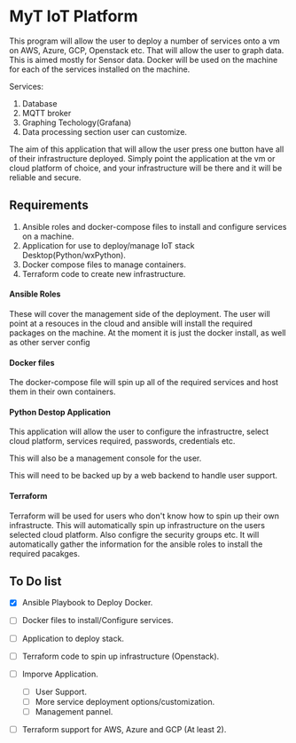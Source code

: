 # MyT IoT Platform

This program will allow the user to deploy a number of services onto a vm on AWS, Azure, GCP, Openstack etc. That will allow the user to graph data. This is aimed mostly for Sensor data. Docker will be used on the machine for each of the services installed on the machine.  

Services:
1. Database
2. MQTT broker
3. Graphing Techology(Grafana)
4. Data processing section user can customize.


The aim of this application that will allow the user press one button have all of their infrastructure deployed. Simply point the application at the vm or cloud platform of choice, and your infrastructure will be there and it will be reliable and secure.

## Requirements

1. Ansible roles and docker-compose files to install and configure services on a machine.
2. Application for use to deploy/manage IoT stack Desktop(Python/wxPython).
3. Docker compose files to manage containers.
4. Terraform code to create new infrastructure.

#### Ansible Roles
These will cover the management side of the deployment. The user will point at a resouces in the cloud and ansible will install the required packages on the machine. At the moment it is just the docker install, as well as other server config 

#### Docker files
The docker-compose file will spin up all of the required services and host them in their own containers. 

#### Python Destop Application
This application will allow the user to configure the infrastructre, select cloud platform, services required, passwords, credentials etc. 

This will also be a management console for the user. 

This will need to be backed up by a web backend to handle user support.

#### Terraform
Terraform will be used for users who don't know how to spin up their own infrastructe. This will automatically spin up infrastructure on the users selected cloud platform. Also configre the security groups etc. It will automatically gather the information for the ansible roles to install the required pacakges.


## To Do list

- [x] Ansible Playbook to Deploy Docker.
- [ ] Docker files to install/Configure services.
- [ ] Application to deploy stack.
- [ ] Terraform code to spin up infrastructure (Openstack).
- [ ] Imporve Application.
	- [ ] User Support. 
	- [ ] More service deployment options/customization.
	- [ ] Management pannel.
- [ ] Terraform support for AWS, Azure and GCP (At least 2).


 
